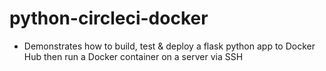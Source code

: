 # python-circleci-docker
- Demonstrates how to build, test & deploy a flask python app to Docker Hub then run a Docker container on a server via SSH

